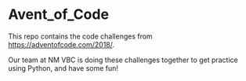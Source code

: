 # Avent_of_Code

This repo contains the code challenges from https://adventofcode.com/2018/.

Our team at NM VBC is doing these challenges together to get practice using Python, and have some fun!
